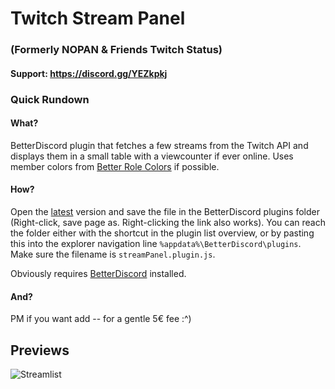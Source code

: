 # Twitch Stream Panel
### (Formerly NOPAN & Friends Twitch Status)
#### Support: https://discord.gg/YEZkpkj

### Quick Rundown
#### What?
BetterDiscord plugin that fetches a few streams from the Twitch API and displays them in a small table with a viewcounter if ever online. Uses member colors from [Better Role Colors](https://github.com/rauenzi/BetterDiscordAddons/tree/master/Plugins/BetterRoleColors) if possible.

#### How?
Open the [latest](https://gist.githubusercontent.com/Orrielel/d980a2d69df9f93a4ea06b94142fc016/raw/streamPanel.plugin.js) version and save the file in the BetterDiscord plugins folder (Right-click, save page as. Right-clicking the link also works). You can reach the folder either with the shortcut in the plugin list overview, or by pasting this into the explorer navigation line `%appdata%\BetterDiscord\plugins`. Make sure the filename is `streamPanel.plugin.js`.

Obviously requires [BetterDiscord](https://github.com/jiiks/betterdiscordapp) installed.

#### And?
PM if you want add -- for a gentle 5€ fee :^)

## Previews
![Streamlist](https://orrie.s-ul.eu/preview/8C9ehBur)
